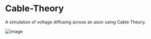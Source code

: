 # Cable-Theory


A simulation of voltage diffusing across an axon using Cable Theory.


![image](https://user-images.githubusercontent.com/77589190/141338896-2d0c776f-cdb9-4040-98b9-bba1c27f7504.png)
